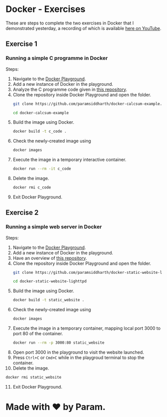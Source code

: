 # Docker - Exercises
These are steps to complete the two exercises in Docker
that I demonstrated yesterday, a recording of which is available
[here on YouTube](https://youtu.be/gT9VahFQw-M).

## Exercise 1
### Running a simple C programme in Docker
Steps:
1. Navigate to the [Docker Playground](https://labs.play-with-docker.com/).
2. Add a new instance of Docker in the playground.
3. Analyze the C programme code given in [this repository](https://github.com/paramsiddharth/docker-calcsum-example).
4. Clone the repository inside Docker Playground and open the folder.
   ``` bash
   git clone https://github.com/paramsiddharth/docker-calcsum-example.git

   cd docker-calcsum-example
   ```
5. Build the image using Docker.
   ``` bash
   docker build -t c_code .
   ```
6. Check the newly-created image using
   ``` bash
   docker images
   ```
7. Execute the image in a temporary interactive container.
   ``` bash
   docker run --rm -it c_code
   ```
8. Delete the image.
   ``` bash
   docker rmi c_code
   ```
9. Exit Docker Playground.

## Exercise 2
### Running a simple web server in Docker
Steps:
1. Navigate to the [Docker Playground](https://labs.play-with-docker.com/).
2. Add a new instance of Docker in the playground.
3. Have an overview of [this repository](https://github.com/paramsiddharth/docker-static-website-lighttpd).
4. Clone the repository inside Docker Playground and open the folder.
   ``` bash
   git clone https://github.com/paramsiddharth/docker-static-website-lighttpd.git

   cd docker-static-website-lighttpd
   ```
5. Build the image using Docker.
   ``` bash
   docker build -t static_website .
   ```
6. Check the newly-created image using
   ``` bash
   docker images
   ```
7. Execute the image in a temporary container, mapping local port 3000 to port 80 of the container.
   ``` bash
   docker run --rm -p 3000:80 static_website
   ```
8. Open port 3000 in the playground to visit the website launched.
9. Press `Ctrl+C` or `Cmd+C` while in the playgroud terminal to stop the container.
10. Delete the image.
   ``` bash
   docker rmi static_website
   ```
11. Exit Docker Playground.

# Made with ❤ by Param.
